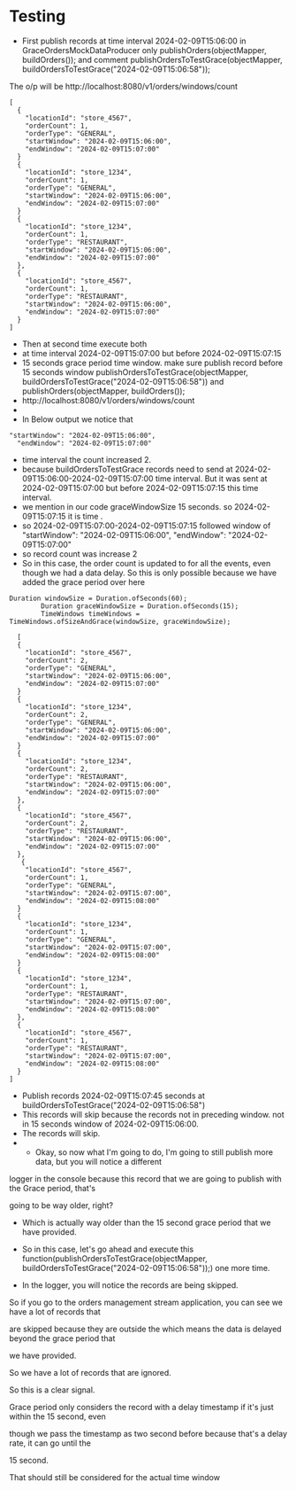 # Testing
- First publish records at  time interval 2024-02-09T15:06:00
  in GraceOrdersMockDataProducer only publishOrders(objectMapper, buildOrders()); and comment
  publishOrdersToTestGrace(objectMapper, buildOrdersToTestGrace("2024-02-09T15:06:58"));

The o/p will be
http://localhost:8080/v1/orders/windows/count
````
[
  {
    "locationId": "store_4567",
    "orderCount": 1,
    "orderType": "GENERAL",
    "startWindow": "2024-02-09T15:06:00",
    "endWindow": "2024-02-09T15:07:00"
  }
  {
    "locationId": "store_1234",
    "orderCount": 1,
    "orderType": "GENERAL",
    "startWindow": "2024-02-09T15:06:00",
    "endWindow": "2024-02-09T15:07:00"
  }
  {
    "locationId": "store_1234",
    "orderCount": 1,
    "orderType": "RESTAURANT",
    "startWindow": "2024-02-09T15:06:00",
    "endWindow": "2024-02-09T15:07:00"
  },
  {
    "locationId": "store_4567",
    "orderCount": 1,
    "orderType": "RESTAURANT",
    "startWindow": "2024-02-09T15:06:00",
    "endWindow": "2024-02-09T15:07:00"
  }
]
````
- Then at second time execute both
- at  time interval 2024-02-09T15:07:00 but before 2024-02-09T15:07:15
- 15 seconds grace period time window. make sure publish record before 15 seconds window
  publishOrdersToTestGrace(objectMapper, buildOrdersToTestGrace("2024-02-09T15:06:58")) and
  publishOrders(objectMapper, buildOrders());
- http://localhost:8080/v1/orders/windows/count
- 
- In Below output we notice that 
````
"startWindow": "2024-02-09T15:06:00",
  "endWindow": "2024-02-09T15:07:00"
````
- time interval the count increased 2. 
- because buildOrdersToTestGrace records need to send at 2024-02-09T15:06:00-2024-02-09T15:07:00 time 
   interval. But it was sent at  2024-02-09T15:07:00 but before 2024-02-09T15:07:15 this time interval.
- we mention in our code graceWindowSize 15 seconds. so 2024-02-09T15:07:15 it is time .
- so 2024-02-09T15:07:00-2024-02-09T15:07:15 followed window of "startWindow": "2024-02-09T15:06:00",
  "endWindow": "2024-02-09T15:07:00"
- so record count was increase 2
- So in this case, the order count is updated to for all the events, even though we had a data delay.
So this is only possible because we have added the grace period over here
````
Duration windowSize = Duration.ofSeconds(60);
        Duration graceWindowSize = Duration.ofSeconds(15);
        TimeWindows timeWindows = TimeWindows.ofSizeAndGrace(windowSize, graceWindowSize);
````
````
  [
  {
    "locationId": "store_4567",
    "orderCount": 2,
    "orderType": "GENERAL",
    "startWindow": "2024-02-09T15:06:00",
    "endWindow": "2024-02-09T15:07:00"
  }
  {
    "locationId": "store_1234",
    "orderCount": 2,
    "orderType": "GENERAL",
    "startWindow": "2024-02-09T15:06:00",
    "endWindow": "2024-02-09T15:07:00"
  }
  {
    "locationId": "store_1234",
    "orderCount": 2,
    "orderType": "RESTAURANT",
    "startWindow": "2024-02-09T15:06:00",
    "endWindow": "2024-02-09T15:07:00"
  },
  {
    "locationId": "store_4567",
    "orderCount": 2,
    "orderType": "RESTAURANT",
    "startWindow": "2024-02-09T15:06:00",
    "endWindow": "2024-02-09T15:07:00"
  },
   {
    "locationId": "store_4567",
    "orderCount": 1,
    "orderType": "GENERAL",
    "startWindow": "2024-02-09T15:07:00",
    "endWindow": "2024-02-09T15:08:00"
  }
  {
    "locationId": "store_1234",
    "orderCount": 1,
    "orderType": "GENERAL",
    "startWindow": "2024-02-09T15:07:00",
    "endWindow": "2024-02-09T15:08:00"
  }
  {
    "locationId": "store_1234",
    "orderCount": 1,
    "orderType": "RESTAURANT",
    "startWindow": "2024-02-09T15:07:00",
    "endWindow": "2024-02-09T15:08:00"
  },
  {
    "locationId": "store_4567",
    "orderCount": 1,
    "orderType": "RESTAURANT",
    "startWindow": "2024-02-09T15:07:00",
    "endWindow": "2024-02-09T15:08:00"
  }
]
  ````

- Publish records 2024-02-09T15:07:45 seconds  at buildOrdersToTestGrace("2024-02-09T15:06:58")
- This records will skip because the records not in preceding window. not in 15 seconds window of
  2024-02-09T15:06:00.
- The records will skip.
- - Okay, so now what I'm going to do, I'm going to still publish more data, but you will notice a different

logger in the console because this record that we are going to publish with the Grace period, that's

going to be way older, right?

- Which is actually way older than the 15 second grace period that we have provided.

- So in this case, let's go ahead and execute this function(publishOrdersToTestGrace(objectMapper, buildOrdersToTestGrace("2024-02-09T15:06:58"));) one more time.

- In the logger, you will notice the records are being skipped.

So if you go to the orders management stream application, you can see we have a lot of records that

are skipped because they are outside the which means the data is delayed beyond the grace period that

we have provided.

So we have a lot of records that are ignored.

So this is a clear signal.

Grace period only considers the record with a delay timestamp if it's just within the 15 second, even

though we pass the timestamp as two second before because that's a delay rate, it can go until the

15 second.

That should still be considered for the actual time window